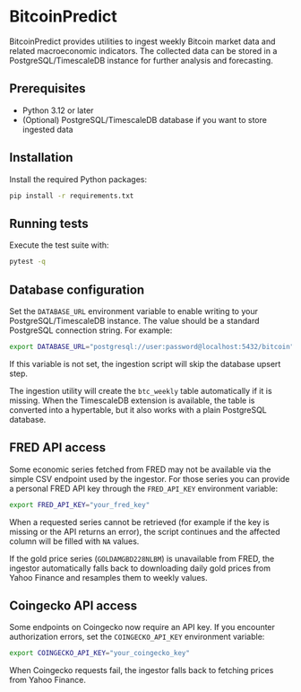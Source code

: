 # BitcoinPredict

BitcoinPredict provides utilities to ingest weekly Bitcoin market data and related macroeconomic indicators. The collected data can be stored in a PostgreSQL/TimescaleDB instance for further analysis and forecasting.

## Prerequisites
- Python 3.12 or later
- (Optional) PostgreSQL/TimescaleDB database if you want to store ingested data

## Installation
Install the required Python packages:

```bash
pip install -r requirements.txt
```

## Running tests
Execute the test suite with:

```bash
pytest -q
```

## Database configuration
Set the `DATABASE_URL` environment variable to enable writing to your
PostgreSQL/TimescaleDB instance. The value should be a standard PostgreSQL
connection string. For example:

```bash
export DATABASE_URL="postgresql://user:password@localhost:5432/bitcoin"
```

If this variable is not set, the ingestion script will skip the database upsert
step.

The ingestion utility will create the `btc_weekly` table automatically if it is
missing. When the TimescaleDB extension is available, the table is converted
into a hypertable, but it also works with a plain PostgreSQL database.

## FRED API access
Some economic series fetched from FRED may not be available via the simple CSV endpoint used by the ingestor.
For those series you can provide a personal FRED API key through the `FRED_API_KEY` environment variable:

```bash
export FRED_API_KEY="your_fred_key"
```

When a requested series cannot be retrieved (for example if the key is missing or the API returns an error), the script continues and the affected column will be filled with `NA` values.

If the gold price series (`GOLDAMGBD228NLBM`) is unavailable from FRED, the ingestor automatically falls back to downloading daily gold prices from Yahoo Finance and resamples them to weekly values.

## Coingecko API access
Some endpoints on Coingecko now require an API key. If you encounter authorization errors, set the `COINGECKO_API_KEY` environment variable:

```bash
export COINGECKO_API_KEY="your_coingecko_key"
```

When Coingecko requests fail, the ingestor falls back to fetching prices from Yahoo Finance.
